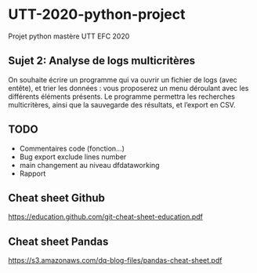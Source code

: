 # UTT-2020-python-project
Projet python mastère UTT EFC 2020

## Sujet 2: Analyse de logs multicritères
On souhaite écrire un programme qui va ouvrir un fichier de logs (avec entête), et trier les
données : vous proposerez un menu déroulant avec les différents éléments présents. Le
programme permettra les recherches multicritères, ainsi que la sauvegarde des résultats,
et l’export en CSV.

## TODO
- Commentaires code (fonction...)
- Bug export exclude lines number
- main changement au niveau dfdataworking
- Rapport 


## Cheat sheet Github
https://education.github.com/git-cheat-sheet-education.pdf

## Cheat sheet Pandas
https://s3.amazonaws.com/dq-blog-files/pandas-cheat-sheet.pdf



